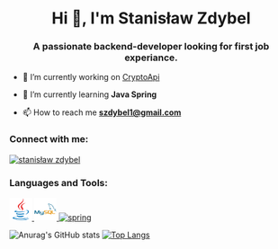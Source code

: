 <h1 align="center">Hi 👋, I'm Stanisław Zdybel</h1>
<h3 align="center">A passionate backend-developer looking for first job experiance.</h3>

- 🔭 I’m currently working on [CryptoApi](https://github.com/stachoz/BudgetManager)

- 🌱 I’m currently learning **Java Spring**

- 📫 How to reach me **szdybel1@gmail.com**

<h3 align="left">Connect with me:</h3>
<p align="left">
<a href="https://www.linkedin.com/in/stanisław-zdybel-51a3821b8/" target="blank"><img align="center" src="https://raw.githubusercontent.com/rahuldkjain/github-profile-readme-generator/master/src/images/icons/Social/linked-in-alt.svg" alt="stanisław zdybel" height="30" width="40" /></a>
</p>

<h3 align="left">Languages and Tools:</h3>
<p align="left"> <a href="https://www.java.com" target="_blank" rel="noreferrer"> <img src="https://raw.githubusercontent.com/devicons/devicon/master/icons/java/java-original.svg" alt="java" width="40" height="40"/> </a> <a href="https://www.mysql.com/" target="_blank" rel="noreferrer"> <img src="https://raw.githubusercontent.com/devicons/devicon/master/icons/mysql/mysql-original-wordmark.svg" alt="mysql" width="40" height="40"/> </a> <a href="https://spring.io/" target="_blank" rel="noreferrer"> <img src="https://www.vectorlogo.zone/logos/springio/springio-icon.svg" alt="spring" width="40" height="40"/> </a> </p>


![Anurag's GitHub stats](https://github-readme-stats.vercel.app/api?username=stachoz&show_icons=true&theme=radical)
[![Top Langs](https://github-readme-stats.vercel.app/api/top-langs/?username=stachoz&theme=radical)](https://github.com/anuraghazra/github-readme-stats)
